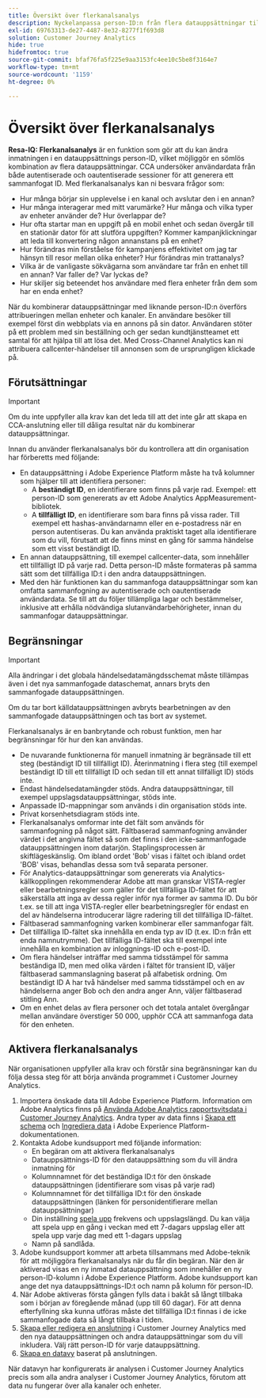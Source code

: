 ```yaml
---
title: Översikt över flerkanalsanalys
description: Nyckelanpassa person-ID:n från flera datauppsättningar till att sammanfoga personer.
exl-id: 69763313-de27-4487-8e32-8277f1f693d8
solution: Customer Journey Analytics
hide: true
hidefromtoc: true
source-git-commit: bfaf76fa5f225e9aa3153fc4ee10c5be8f3164e7
workflow-type: tm+mt
source-wordcount: '1159'
ht-degree: 0%

---
```



# Översikt över flerkanalsanalys

**Resa-IQ: Flerkanalsanalys** är en funktion som gör att du kan ändra inmatningen i en datauppsättnings person-ID, vilket möjliggör en sömlös kombination av flera datauppsättningar. CCA undersöker användardata från både autentiserade och oautentiserade sessioner för att generera ett sammanfogat ID. Med flerkanalsanalys kan ni besvara frågor som:

* Hur många börjar sin upplevelse i en kanal och avslutar den i en annan?
* Hur många interagerar med mitt varumärke? Hur många och vilka typer av enheter använder de? Hur överlappar de?
* Hur ofta startar man en uppgift på en mobil enhet och sedan övergår till en stationär dator för att slutföra uppgiften? Kommer kampanjklickningar att leda till konvertering någon annanstans på en enhet?
* Hur förändras min förståelse för kampanjens effektivitet om jag tar hänsyn till resor mellan olika enheter? Hur förändras min trattanalys?
* Vilka är de vanligaste sökvägarna som användare tar från en enhet till en annan? Var faller de? Var lyckas de?
* Hur skiljer sig beteendet hos användare med flera enheter från dem som har en enda enhet?

När du kombinerar datauppsättningar med liknande person-ID:n överförs attribueringen mellan enheter och kanaler. En användare besöker till exempel först din webbplats via en annons på sin dator. Användaren stöter på ett problem med sin beställning och ger sedan kundtjänstteamet ett samtal för att hjälpa till att lösa det. Med Cross-Channel Analytics kan ni attribuera callcenter-händelser till annonsen som de ursprungligen klickade på.

## Förutsättningar

>[!IMPORTANT]
>
>Om du inte uppfyller alla krav kan det leda till att det inte går att skapa en CCA-anslutning eller till dåliga resultat när du kombinerar datauppsättningar.

Innan du använder flerkanalsanalys bör du kontrollera att din organisation har förberetts med följande:

* En datauppsättning i Adobe Experience Platform måste ha två kolumner som hjälper till att identifiera personer:
   * A **beständigt ID**, en identifierare som finns på varje rad. Exempel: ett person-ID som genererats av ett Adobe Analytics AppMeasurement-bibliotek.
   * A **tillfälligt ID**, en identifierare som bara finns på vissa rader. Till exempel ett hashas-användarnamn eller en e-postadress när en person autentiseras. Du kan använda praktiskt taget alla identifierare som du vill, förutsatt att de finns minst en gång för samma händelse som ett visst beständigt ID.
* En annan datauppsättning, till exempel callcenter-data, som innehåller ett tillfälligt ID på varje rad. Detta person-ID måste formateras på samma sätt som det tillfälliga ID:t i den andra datauppsättningen.
* Med den här funktionen kan du sammanfoga datauppsättningar som kan omfatta sammanfogning av autentiserade och oautentiserade användardata. Se till att du följer tillämpliga lagar och bestämmelser, inklusive att erhålla nödvändiga slutanvändarbehörigheter, innan du sammanfogar datauppsättningar.

## Begränsningar

>[!IMPORTANT]
>
>Alla ändringar i det globala händelsedatamängdsschemat måste tillämpas även i det nya sammanfogade dataschemat, annars bryts den sammanfogade datauppsättningen.
>
>Om du tar bort källdatauppsättningen avbryts bearbetningen av den sammanfogade datauppsättningen och tas bort av systemet.

Flerkanalsanalys är en banbrytande och robust funktion, men har begränsningar för hur den kan användas.

* De nuvarande funktionerna för manuell inmatning är begränsade till ett steg (beständigt ID till tillfälligt ID). Återinmatning i flera steg (till exempel beständigt ID till ett tillfälligt ID och sedan till ett annat tillfälligt ID) stöds inte.
* Endast händelsedatamängder stöds. Andra datauppsättningar, till exempel uppslagsdatauppsättningar, stöds inte.
* Anpassade ID-mappningar som används i din organisation stöds inte.
* Privat korsenhetsdiagram stöds inte.
* Flerkanalsanalys omformar inte det fält som används för sammanfogning på något sätt. Fältbaserad sammanfogning använder värdet i det angivna fältet så som det finns i den icke-sammanfogade datauppsättningen inom datarjön. Staplingsprocessen är skiftlägeskänslig. Om ibland ordet &#39;Bob&#39; visas i fältet och ibland ordet &#39;BOB&#39; visas, behandlas dessa som två separata personer.
* För Analytics-datauppsättningar som genererats via Analytics-källkopplingen rekommenderar Adobe att man granskar VISTA-regler eller bearbetningsregler som gäller för det tillfälliga ID-fältet för att säkerställa att inga av dessa regler inför nya former av samma ID. Du bör t.ex. se till att inga VISTA-regler eller bearbetningsregler för endast en del av händelserna introducerar lägre radering till det tillfälliga ID-fältet.
* Fältbaserad sammanfogning varken kombinerar eller sammanfogar fält.
* Det tillfälliga ID-fältet ska innehålla en enda typ av ID (t.ex. ID:n från ett enda namnutrymme). Det tillfälliga ID-fältet ska till exempel inte innehålla en kombination av inloggnings-ID och e-post-ID.
* Om flera händelser inträffar med samma tidsstämpel för samma beständiga ID, men med olika värden i fältet för transient ID, väljer fältbaserad sammanslagning baserat på alfabetisk ordning. Om beständigt ID A har två händelser med samma tidsstämpel och en av händelserna anger Bob och den andra anger Ann, väljer fältbaserad stitling Ann.
* Om en enhet delas av flera personer och det totala antalet övergångar mellan användare överstiger 50 000, upphör CCA att sammanfoga data för den enheten.

## Aktivera flerkanalsanalys

När organisationen uppfyller alla krav och förstår sina begränsningar kan du följa dessa steg för att börja använda programmet i Customer Journey Analytics.

1. Importera önskade data till Adobe Experience Platform. Information om Adobe Analytics finns på [Använda Adobe Analytics rapportsvitsdata i Customer Journey Analytics](/help/getting-started/aa-vs-cja/aa-data-in-cja.md). Andra typer av data finns i [Skapa ett schema](https://experienceleague.adobe.com/docs/experience-platform/xdm/tutorials/create-schema-ui.html) och [Ingrediera data](https://experienceleague.adobe.com/docs/experience-platform/ingestion/home.html) i Adobe Experience Platform-dokumentationen.
1. Kontakta Adobe kundsupport med följande information:
   * En begäran om att aktivera flerkanalsanalys
   * Datauppsättnings-ID för den datauppsättning som du vill ändra inmatning för
   * Kolumnnamnet för det beständiga ID:t för den önskade datauppsättningen (identifierare som visas på varje rad)
   * Kolumnnamnet för det tillfälliga ID:t för den önskade datauppsättningen (länken för personidentifierare mellan datauppsättningar)
   * Din inställning [spela upp](replay.md) frekvens och uppslagslängd. Du kan välja att spela upp en gång i veckan med ett 7-dagars uppslag eller att spela upp varje dag med ett 1-dagars uppslag
   * Namn på sandlåda.
1. Adobe kundsupport kommer att arbeta tillsammans med Adobe-teknik för att möjliggöra flerkanalsanalys när du får din begäran. När den är aktiverad visas en ny inmatad datauppsättning som innehåller en ny person-ID-kolumn i Adobe Experience Platform. Adobe kundsupport kan ange det nya datauppsättnings-ID:t och namn på kolumn för person-ID.
1. När Adobe aktiveras första gången fylls data i bakåt så långt tillbaka som i början av föregående månad (upp till 60 dagar). För att denna efterfyllning ska kunna utföras måste det tillfälliga ID:t finnas i de icke sammanfogade data så långt tillbaka i tiden.
1. [Skapa eller redigera en anslutning](/help/connections/create-connection.md) i Customer Journey Analytics med den nya datauppsättningen och andra datauppsättningar som du vill inkludera. Välj rätt person-ID för varje datauppsättning.
1. [Skapa en datavy](/help/data-views/create-dataview.md) baserat på anslutningen.

<!-- To do: Paragraph on backfill once product and marketing determine the best way forward. -->

När datavyn har konfigurerats är analysen i Customer Journey Analytics precis som alla andra analyser i Customer Journey Analytics, förutom att data nu fungerar över alla kanaler och enheter.
